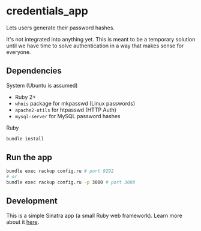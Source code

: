 # credentials\_app

Lets users generate their password hashes.

It's not integrated into anything yet. This is meant to be a temporary solution
until we have time to solve authentication in a way that makes sense for everyone.

## Dependencies

System (Ubuntu is assumed)

- Ruby 2+
- `whois` package for mkpasswd (Linux passwords)
- `apache2-utils` for htpasswd (HTTP Auth)
- `mysql-server` for MySQL password hashes

Ruby

```bash
bundle install
```

## Run the app

```bash
bundle exec rackup config.ru # port 9292
# or
bundle exec rackup config.ru -p 3000 # port 3000
```

## Development

This is a simple Sinatra app (a small Ruby web framework). Learn more about it
[here](http://www.sinatrarb.com/intro.html).
